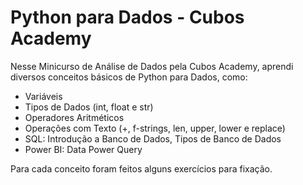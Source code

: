 # Python para Dados - Cubos Academy


  Nesse Minicurso de Análise de Dados pela Cubos Academy, aprendi diversos conceitos básicos de Python para Dados, como:

  * Variáveis
  * Tipos de Dados (int, float e str)
  * Operadores Aritméticos
  * Operações com Texto (+, f-strings, len, upper, lower e replace)
  * SQL: Introdução a Banco de Dados, Tipos de Banco de Dados
  * Power BI: Data Power Query

  Para cada conceito foram feitos alguns exercícios para fixação.
